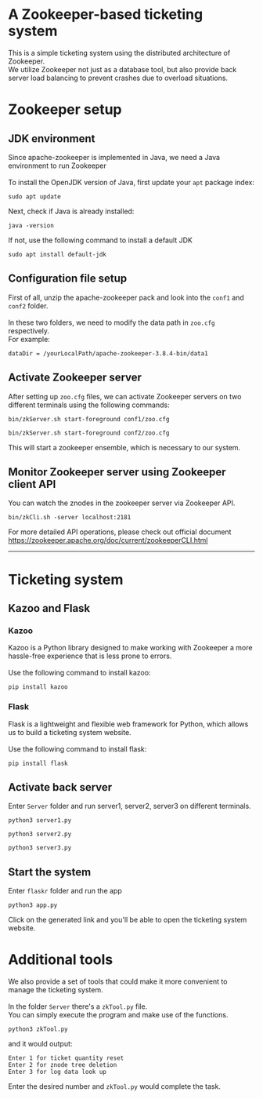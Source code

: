 # A Zookeeper-based ticketing system
This is a simple ticketing system using the distributed architecture of Zookeeper. <br />
We utilize Zookeeper not just as a database tool, but also provide back server load balancing to prevent crashes due to overload situations. 
<br />

# Zookeeper setup
## JDK environment
Since apache-zookeeper is implemented in Java, we need a Java environment to run Zookeeper <br />
<br />
To install the OpenJDK version of Java, first update your ```apt``` package index:
```
sudo apt update
```
Next, check if Java is already installed:
```
java -version
```
If not, use the following command to install a default JDK
```
sudo apt install default-jdk 
```

## Configuration file setup
First of all, unzip the apache-zookeeper pack and look into the ```conf1``` and ```conf2``` folder. <br />
<br />
In these two folders, we need to modify the data path in ```zoo.cfg```  respectively. <br />
For example:
```
dataDir = /yourLocalPath/apache-zookeeper-3.8.4-bin/data1
```

## Activate Zookeeper server
After setting up ```zoo.cfg``` files, we can activate Zookeeper servers on two different terminals using the following commands: 

```
bin/zkServer.sh start-foreground conf1/zoo.cfg
```

```
bin/zkServer.sh start-foreground conf2/zoo.cfg
```
This will start a zookeeper ensemble, which is necessary to our system.

## Monitor Zookeeper server using Zookeeper client API
You can watch the znodes in the zookeeper server via Zookeeper API.
```
bin/zkCli.sh -server localhost:2181
```
For more detailed API operations, please check out official document https://zookeeper.apache.org/doc/current/zookeeperCLI.html

---

# Ticketing system
## Kazoo and Flask
### Kazoo
Kazoo is a Python library designed to make working with Zookeeper a more hassle-free experience that is less prone to errors. <br />
<br />
Use the following command to install kazoo:
```
pip install kazoo
```

### Flask
Flask is a lightweight and flexible web framework for Python, which allows us to build a ticketing system website. <br />
<br />
Use the following command to install flask:
```
pip install flask
```

## Activate back server
Enter ```Server``` folder and run server1, server2, server3 on different terminals.
```
python3 server1.py 
```
```
python3 server2.py
```
```
python3 server3.py 
```
## Start the system
Enter ```flaskr``` folder and run the app
```
python3 app.py
```
Click on the generated link and you'll be able to open the ticketing system website.

# Additional tools
We also provide a set of tools that could make it more convenient to manage the ticketing system. <br />
<br />
In the folder ```Server``` there's a ```zkTool.py``` file. <br />
You can simply execute the program and make use of the functions.
```
python3 zkTool.py
```
and it would output:
```
Enter 1 for ticket quantity reset
Enter 2 for znode tree deletion   
Enter 3 for log data look up
```
Enter the desired number and ```zkTool.py``` would complete the task.